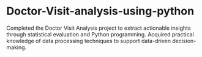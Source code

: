 # Doctor-Visit-analysis-using-python
Completed the Doctor Visit Analysis project to extract actionable insights through statistical evaluation and Python programming. Acquired practical knowledge of data processing techniques to support data-driven decision-making.
